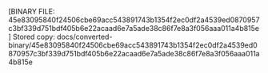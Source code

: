 [BINARY FILE: 45e83095840f24506cbe69acc543891743b1354f2ec0df2a4539ed0870957c3bf339d751bdf405b6e22acaad6e7a5ade38c86f7e8a3f056aaa011a4b815e]
Stored copy: docs/converted-binary/45e83095840f24506cbe69acc543891743b1354f2ec0df2a4539ed0870957c3bf339d751bdf405b6e22acaad6e7a5ade38c86f7e8a3f056aaa011a4b815e
